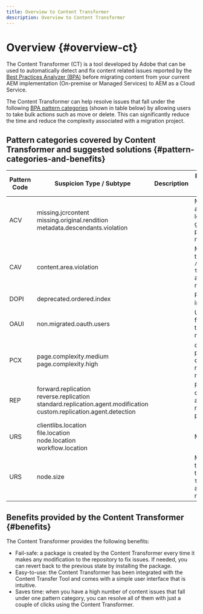 ```yaml
---
title: Overview to Content Transformer
description: Overview to Content Transformer
---
```

# Overview {#overview-ct}

The Content Transformer (CT) is a tool developed by Adobe that can be used to automatically detect and fix content related issues reported by the [Best Practices Analyzer (BPA)](/help/journey-migration/best-practices-analyzer/overview-best-practices-analyzer.md) before migrating content from your current AEM implementation (On-premise or Managed Services) to AEM as a Cloud Service.

The Content Transformer can help resolve issues that fall under the following [BPA pattern categories](https://experienceleague.adobe.com/docs/experience-manager-pattern-detection/table-of-contents/aso.html) (shown in table below) by allowing users to take bulk actions such as move or delete. This can significantly reduce the time and reduce the complexity associated with a migration project.

## Pattern categories covered by Content Transformer and suggested solutions {#pattern-categories-and-benefits}

| Pattern Code | Suspicion Type / Subtype                                                                                           | Description  | Potential fix / Resolution before moving to AEMaaCS                                                                                |
|--------------|--------------------------------------------------------------------------------------------------------------------|--------------|------------------------------------------------------------------------------------------------------------------------------------|
| ACV          | missing.jcrcontent <br> missing.original.rendition <br> metadata.descendants.violation                                       |              | Move/Remove these assets to a different location to prevent  from getting migrated to prevent issues during the migration process. |
| CAV          | content.area.violation                                                                                             |              | Move the paths temporarily to `/etc/packages/content-transformation/paths` to avoid it being part of the migration                 |
| DOPI         | deprecated.ordered.index                                                                                           |              | Remove the deprecated indexes                                                                                                      |
| OAUI         | non.migrated.oauth.users                                                                                           |              | Use the remove functionality to prevent these users from getting migrated to AEMaaCS                                               |
| PCX          | page.complexity.medium <br> page.complexity.high                                                                        |              | delete/move the pages/children to different locations to reduce the complexity of migration                                        |
| REP          | forward.replication <br> reverse.replication <br> standard.replication.agent.modification <br> custom.replication.agent.detection |              | Remove the newly created replication agents OR Remove the modified/added properties                                                |
| URS          | clientlibs.location <br> file.location <br> node.location <br> workflow.location                                                 |              | Move to the right location                                                                                                         |
| URS          | node.size                                                                                                          |              | Move the node temporarily to`/etc/packages/content-transformation/paths` to avoid it being part of the migration                  |

## Benefits provided by the Content Transformer {#benefits}

The Content Transformer provides the following benefits:

* Fail-safe: a package is created by the Content Transformer every time it makes any modification to the repository to fix issues. If needed, you can revert back to the previous state by installing the package.
* Easy-to-use: the Content Transformer has been integrated with the Content Transfer Tool and comes with a simple user interface that is intuitive. 
* Saves time: when you have a high number of content issues that fall under one pattern category, you can resolve all of them with just a couple of clicks using the Content Transformer.
